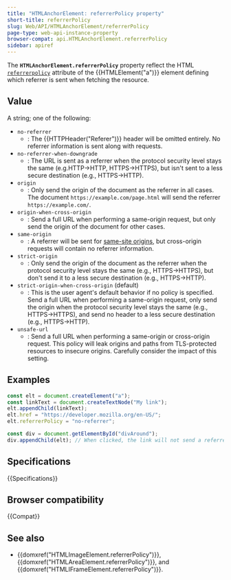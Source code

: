 ```yaml
---
title: "HTMLAnchorElement: referrerPolicy property"
short-title: referrerPolicy
slug: Web/API/HTMLAnchorElement/referrerPolicy
page-type: web-api-instance-property
browser-compat: api.HTMLAnchorElement.referrerPolicy
sidebar: apiref
---
```


The
**`HTMLAnchorElement.referrerPolicy`**
property reflect the HTML [`referrerpolicy`](/en-US/docs/Web/HTML/Reference/Elements/a#referrerpolicy) attribute of the
{{HTMLElement("a")}} element defining which referrer is sent when fetching the resource.

## Value

A string; one of the following:

- `no-referrer`
  - : The {{HTTPHeader("Referer")}} header will be omitted entirely. No referrer
    information is sent along with requests.
- `no-referrer-when-downgrade`
  - : The URL is sent
    as a referrer when the protocol security level stays the same (e.g.HTTP→HTTP,
    HTTPS→HTTPS), but isn't sent to a less secure destination (e.g., HTTPS→HTTP).
- `origin`
  - : Only send the origin of the document as the referrer in all cases.
    The document `https://example.com/page.html` will send the referrer
    `https://example.com/`.
- `origin-when-cross-origin`
  - : Send a full URL when performing a same-origin request, but only send the origin of
    the document for other cases.
- `same-origin`
  - : A referrer will be sent for [same-site origins](/en-US/docs/Web/Security/Same-origin_policy), but
    cross-origin requests will contain no referrer information.
- `strict-origin`
  - : Only send the origin of the document as the referrer when the protocol security
    level stays the same (e.g., HTTPS→HTTPS), but don't send it to a less secure
    destination (e.g., HTTPS→HTTP).
- `strict-origin-when-cross-origin` (default)
  - : This is the user agent's default behavior if no policy is specified. Send a full URL when performing a same-origin request, only send the origin when the
    protocol security level stays the same (e.g., HTTPS→HTTPS), and send no header to a
    less secure destination (e.g., HTTPS→HTTP).
- `unsafe-url`
  - : Send a full URL when performing a same-origin or cross-origin request. This policy
    will leak origins and paths from TLS-protected resources to insecure origins.
    Carefully consider the impact of this setting.

## Examples

```js
const elt = document.createElement("a");
const linkText = document.createTextNode("My link");
elt.appendChild(linkText);
elt.href = "https://developer.mozilla.org/en-US/";
elt.referrerPolicy = "no-referrer";

const div = document.getElementById("divAround");
div.appendChild(elt); // When clicked, the link will not send a referrer header.
```

## Specifications

{{Specifications}}

## Browser compatibility

{{Compat}}

## See also

- {{domxref("HTMLImageElement.referrerPolicy")}},
  {{domxref("HTMLAreaElement.referrerPolicy")}}, and
  {{domxref("HTMLIFrameElement.referrerPolicy")}}.

